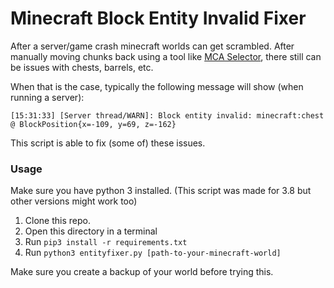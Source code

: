 # Minecraft Block Entity Invalid Fixer
After a server/game crash minecraft worlds can get scrambled. After manually moving chunks back
using a tool like [MCA Selector](https://github.com/Querz/mcaselector), there still can be issues with chests, barrels, etc.

When that is the case, typically the following message will show (when running a server):
```
[15:31:33] [Server thread/WARN]: Block entity invalid: minecraft:chest @ BlockPosition{x=-109, y=69, z=-162}
```

This script is able to fix (some of) these issues.

### Usage
Make sure you have python 3 installed. (This script was made for 3.8 but other versions might work too)

1. Clone this repo.
2. Open this directory in a terminal
3. Run `pip3 install -r requirements.txt`
4. Run `python3 entityfixer.py [path-to-your-minecraft-world]`

Make sure you create a backup of your world before trying this.

